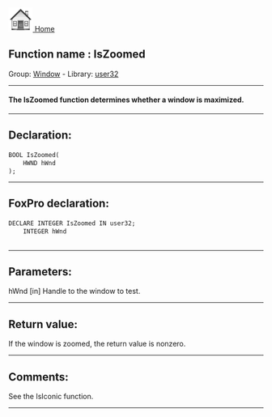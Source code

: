 [<img src="../../images/home.png"> Home ](https://github.com/VFPX/Win32API)  

## Function name : IsZoomed
Group: [Window](../../functions_group.md#Window)  -  Library: [user32](../../libraries.md#user32)  
***  


#### The IsZoomed function determines whether a window is maximized. 
***  


## Declaration:
```foxpro  
BOOL IsZoomed(
	HWND hWnd
);  
```  
***  


## FoxPro declaration:
```foxpro  
DECLARE INTEGER IsZoomed IN user32;
	INTEGER hWnd
  
```  
***  


## Parameters:
hWnd
[in] Handle to the window to test.   
***  


## Return value:
If the window is zoomed, the return value is nonzero.  
***  


## Comments:
See the IsIconic function.  
  
***  


